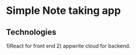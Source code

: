 # Simple Note taking app

Technologies
-------------------

1)React for front end 
2) appwrite cloud for backend.
